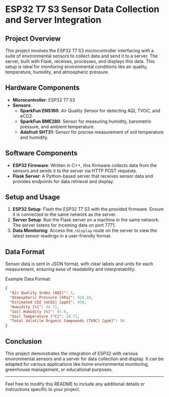 # ESP32 T7 S3 Sensor Data Collection and Server Integration

## Project Overview

This project involves the ESP32 T7 S3 microcontroller interfacing with a suite of environmental sensors to collect data and send it to a server. The server, built with Flask, receives, processes, and displays this data. This setup is ideal for monitoring environmental conditions like air quality, temperature, humidity, and atmospheric pressure.

## Hardware Components

- **Microcontroller**: ESP32 T7 S3
- **Sensors**:
  - **SparkFun ENS160**: Air Quality Sensor for detecting AQI, TVOC, and eCO2.
  - **SparkFun BME280**: Sensor for measuring humidity, barometric pressure, and ambient temperature.
  - **Adafruit SHT31**: Sensor for precise measurement of soil temperature and humidity.

## Software Components

- **ESP32 Firmware**: Written in C++, this firmware collects data from the sensors and sends it to the server via HTTP POST requests.
- **Flask Server**: A Python-based server that receives sensor data and provides endpoints for data retrieval and display.

## Setup and Usage

1. **ESP32 Setup**: Flash the ESP32 T7 S3 with the provided firmware. Ensure it is connected to the same network as the server.
2. **Server Setup**: Run the Flask server on a machine in the same network. The server listens for incoming data on port 7771.
3. **Data Monitoring**: Access the `/display` route on the server to view the latest sensor readings in a user-friendly format.

## Data Format

Sensor data is sent in JSON format, with clear labels and units for each measurement, ensuring ease of readability and interpretability.

Example Data Format:

```json
{
  "Air Quality Index (AQI)": 1,
  "Atmospheric Pressure [hPa]": 924.16,
  "Estimated CO2 (eCO2) [ppm]": 458,
  "Humidity [%]": 34.71,
  "Soil Humidity [%]": 47.6,
  "Soil Temperature [°C]": 24.71,
  "Total Volatile Organic Compounds (TVOC) [ppb]": 50
}
```

## Conclusion

This project demonstrates the integration of ESP32 with various environmental sensors and a server for data collection and display. It can be adapted for various applications like home environmental monitoring, greenhouse management, or educational purposes.

---

Feel free to modify this README to include any additional details or instructions specific to your project.
